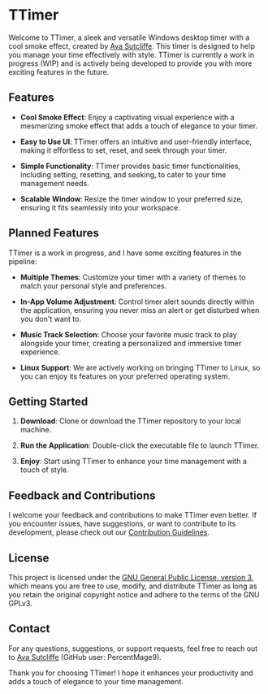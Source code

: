 # TTimer

Welcome to TTimer, a sleek and versatile Windows desktop timer with a cool smoke effect, created by [Ava Sutcliffe](https://github.com/PercentMage9). This timer is designed to help you manage your time effectively with style. TTimer is currently a work in progress (WIP) and is actively being developed to provide you with more exciting features in the future.

## Features

- **Cool Smoke Effect**: Enjoy a captivating visual experience with a mesmerizing smoke effect that adds a touch of elegance to your timer.

- **Easy to Use UI**: TTimer offers an intuitive and user-friendly interface, making it effortless to set, reset, and seek through your timer.

- **Simple Functionality**: TTimer provides basic timer functionalities, including setting, resetting, and seeking, to cater to your time management needs.

- **Scalable Window**: Resize the timer window to your preferred size, ensuring it fits seamlessly into your workspace.

## Planned Features

TTimer is a work in progress, and I have some exciting features in the pipeline:

- **Multiple Themes**: Customize your timer with a variety of themes to match your personal style and preferences.

- **In-App Volume Adjustment**: Control timer alert sounds directly within the application, ensuring you never miss an alert or get disturbed when you don't want to.

- **Music Track Selection**: Choose your favorite music track to play alongside your timer, creating a personalized and immersive timer experience.

- **Linux Support**: We are actively working on bringing TTimer to Linux, so you can enjoy its features on your preferred operating system.

## Getting Started

1. **Download**: Clone or download the TTimer repository to your local machine.

2. **Run the Application**: Double-click the executable file to launch TTimer.

3. **Enjoy**: Start using TTimer to enhance your time management with a touch of style.

## Feedback and Contributions

I welcome your feedback and contributions to make TTimer even better. If you encounter issues, have suggestions, or want to contribute to its development, please check out our [Contribution Guidelines](CONTRIBUTING.md).

## License

This project is licensed under the [GNU General Public License, version 3](LICENSE), which means you are free to use, modify, and distribute TTimer as long as you retain the original copyright notice and adhere to the terms of the GNU GPLv3.

## Contact

For any questions, suggestions, or support requests, feel free to reach out to [Ava Sutcliffe](https://github.com/PercentMage9) (GitHub user: PercentMage9).

Thank you for choosing TTimer! I hope it enhances your productivity and adds a touch of elegance to your time management.
